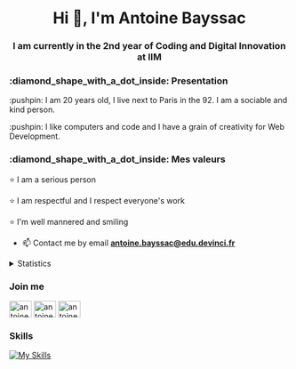 <h1 align="center">Hi 👋, I'm Antoine Bayssac</h1>
<h3 align="center">I am currently in the 2nd year of Coding and Digital Innovation at IIM</h3>

<h3>:diamond_shape_with_a_dot_inside: Presentation</h3>
<p> :pushpin: I am 20 years old, I live next to Paris in the 92. I am a sociable and kind person.</p>
<p> :pushpin: I like computers and code and I have a grain of creativity for Web Development.</p>



<h3>:diamond_shape_with_a_dot_inside: Mes valeurs</h3>
<p> ⭐ I am a serious person </p>
<p> ⭐ I am respectful and I respect everyone's work </p>
<p> ⭐ I'm well mannered and smiling</p>



- 📫 Contact me by email **antoine.bayssac@edu.devinci.fr**

<details>
    <summary>
        Statistics 
    </summary>

 ![antoinebayssac GitHub stats](https://github-readme-stats.vercel.app/api?username=antoinebayssac&theme=github_dark)
  
  <img src="https://github-readme-stats.vercel.app/api/top-langs/?username=antoinebayssac&layout=compact&bg_color=ffffff&text_color=333333%22%3E">
</details>


<h3 align="left">Join me</h3>
<p align="left">
<a href="https://www.linkedin.com/in/antoine-bayssac-74262b213/" target="blank"><img align="center" src="https://raw.githubusercontent.com/rahuldkjain/github-profile-readme-generator/master/src/images/icons/Social/linked-in-alt.svg" alt="antoine-bayssac" height="30" width="40" /></a>
<a href="https://antoinebayssac.eu/" target="blank"><img align="center" src="https://raw.githubusercontent.com/rahuldkjain/github-profile-readme-generator/master/src/images/icons/Social/linked-in-alt.svg" alt="antoine-bayssac" height="30" width="40" /></a>
<a href="https://instagram.com/antoinebayssac" target="blank"><img align="center" src="https://raw.githubusercontent.com/rahuldkjain/github-profile-readme-generator/master/src/images/icons/Social/instagram.svg" alt="antoinebayssac" height="30" width="40" /></a>
</p>
<h3 align="left">Skills</h3>

[![My Skills](https://skills.thijs.gg/icons?i=java,css,html,js,mysql,php,py,figma&theme=light)](https://skills.thijs.gg)


